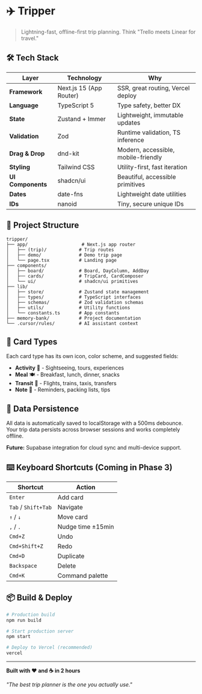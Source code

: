 # ✈️ Tripper

> Lightning-fast, offline-first trip planning. Think "Trello meets Linear for travel."

## 🛠 Tech Stack

| Layer | Technology | Why |
|-------|-----------|-----|
| **Framework** | Next.js 15 (App Router) | SSR, great routing, Vercel deploy |
| **Language** | TypeScript 5 | Type safety, better DX |
| **State** | Zustand + Immer | Lightweight, immutable updates |
| **Validation** | Zod | Runtime validation, TS inference |
| **Drag & Drop** | dnd-kit | Modern, accessible, mobile-friendly |
| **Styling** | Tailwind CSS | Utility-first, fast iteration |
| **UI Components** | shadcn/ui | Beautiful, accessible primitives |
| **Dates** | date-fns | Lightweight date utilities |
| **IDs** | nanoid | Tiny, secure unique IDs |

## 📁 Project Structure

```
tripper/
├── app/                    # Next.js app router
│   ├── (trip)/            # Trip routes
│   ├── demo/              # Demo trip page
│   └── page.tsx           # Landing page
├── components/
│   ├── board/             # Board, DayColumn, AddDay
│   ├── cards/             # TripCard, CardComposer
│   └── ui/                # shadcn/ui primitives
├── lib/
│   ├── store/             # Zustand state management
│   ├── types/             # TypeScript interfaces
│   ├── schemas/           # Zod validation schemas
│   ├── utils/             # Utility functions
│   └── constants.ts       # App constants
├── memory-bank/           # Project documentation
└── .cursor/rules/         # AI assistant context
```

## 🎨 Card Types

Each card type has its own icon, color scheme, and suggested fields:

- **Activity** 🎯 - Sightseeing, tours, experiences
- **Meal** 🍽️ - Breakfast, lunch, dinner, snacks
- **Transit** 🚗 - Flights, trains, taxis, transfers
- **Note** 📝 - Reminders, packing lists, tips

## 💾 Data Persistence

All data is automatically saved to localStorage with a 500ms debounce. Your trip data persists across browser sessions and works completely offline.

**Future:** Supabase integration for cloud sync and multi-device support.

## ⌨️ Keyboard Shortcuts (Coming in Phase 3)

| Shortcut | Action |
|----------|--------|
| `Enter` | Add card |
| `Tab` / `Shift+Tab` | Navigate |
| `↑` / `↓` | Move card |
| `,` / `.` | Nudge time ±15min |
| `Cmd+Z` | Undo |
| `Cmd+Shift+Z` | Redo |
| `Cmd+D` | Duplicate |
| `Backspace` | Delete |
| `Cmd+K` | Command palette |


## 📦 Build & Deploy

```bash
# Production build
npm run build

# Start production server
npm start

# Deploy to Vercel (recommended)
vercel
```

---

**Built with ❤️ and ☕ in 2 hours**

*"The best trip planner is the one you actually use."*
